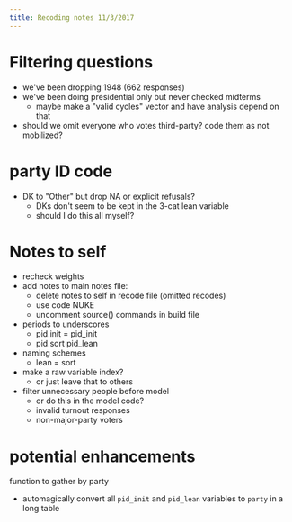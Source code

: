 ```yaml
---
title: Recoding notes 11/3/2017
---
```



# Filtering questions

- we've been dropping 1948 (662 responses)
- we've been doing presidential only but never checked midterms
  + maybe make a "valid cycles" vector and have analysis depend on that
- should we omit everyone who votes third-party? code them as not mobilized?


# party ID code

- DK to "Other" but drop NA or explicit refusals?
  + DKs don't seem to be kept in the 3-cat lean variable
  + should I do this all myself?



# Notes to self

- recheck weights
- add notes to main notes file:
  + delete notes to self in recode file (omitted recodes)
  + use code NUKE
  + uncomment source() commands in build file
- periods to underscores
  + pid.init = pid_init
  + pid.sort pid_lean
- naming schemes
  + lean = sort
- make a raw variable index?
  + or just leave that to others
- filter unnecessary people before model
  + or do this in the model code?
  + invalid turnout responses 
  + non-major-party voters


# potential enhancements

function to gather by party

- automagically convert all `pid_init` and `pid_lean` variables to `party` in a long table